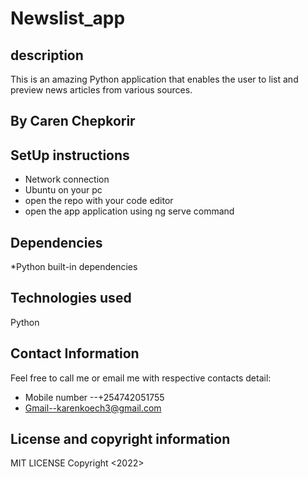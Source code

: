 # Newslist_app
## description
  This is an amazing Python application that enables the user to list and preview news articles from various sources.   

## By Caren Chepkorir
## SetUp instructions
  * Network connection
  * Ubuntu on your pc
  * open the repo with your code editor
  * open the app application using ng serve command
## Dependencies
  *Python built-in dependencies
  
## Technologies used
  Python
  
## Contact Information
Feel free to call me or email me with respective contacts detail:
  * Mobile number --+254742051755
  * Gmail--karenkoech3@gmail.com
## License and copyright information
  MIT LICENSE  Copyright <2022> <CAREN CHEPKORIR>
